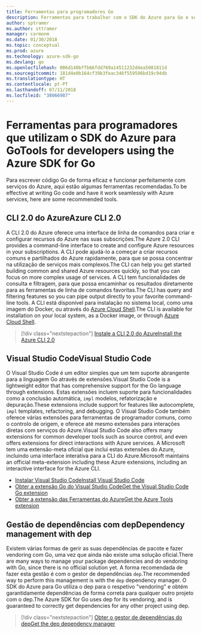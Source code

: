 ```yaml
---
title: Ferramentas para programadores Go
description: Ferramentas para trabalhar com o SDK do Azure para Go e serviços do Azure
author: sptramer
ms.author: sttramer
manager: carmonm
ms.date: 01/30/2018
ms.topic: conceptual
ms.prod: azure
ms.technology: azure-sdk-go
ms.devlang: go
ms.openlocfilehash: 006d140bffb66fdd769a14511232d4ea5081811d
ms.sourcegitcommit: 181d4e0b164cf39b3feac346f559596bd19c94db
ms.translationtype: HT
ms.contentlocale: pt-PT
ms.lasthandoff: 07/11/2018
ms.locfileid: "38066987"
---
```

# <a name="tools-for-developers-using-the-azure-sdk-for-go"></a><span data-ttu-id="2c481-103">Ferramentas para programadores que utilizam o SDK do Azure para Go</span><span class="sxs-lookup"><span data-stu-id="2c481-103">Tools for developers using the Azure SDK for Go</span></span>

<span data-ttu-id="2c481-104">Para escrever código Go de forma eficaz e funcionar perfeitamente com serviços do Azure, aqui estão algumas ferramentas recomendadas.</span><span class="sxs-lookup"><span data-stu-id="2c481-104">To be effective at writing Go code and have it work seamlessly with Azure services, here are some recommended tools.</span></span>

## <a name="azure-cli-20"></a><span data-ttu-id="2c481-105">CLI 2.0 do Azure</span><span class="sxs-lookup"><span data-stu-id="2c481-105">Azure CLI 2.0</span></span>

<span data-ttu-id="2c481-106">A CLI 2.0 do Azure oferece uma interface de linha de comandos para criar e configurar recursos do Azure nas suas subscrições.</span><span class="sxs-lookup"><span data-stu-id="2c481-106">The Azure 2.0 CLI provides a command-line interface to create and configure Azure resources in your subscriptions.</span></span> <span data-ttu-id="2c481-107">A CLI pode ajudá-lo a começar a criar recursos comuns e partilhados do Azure rapidamente, para que se possa concentrar na utilização de serviços mais complexos.</span><span class="sxs-lookup"><span data-stu-id="2c481-107">The CLI can help you get started building common and shared Azure resources quickly, so that you can focus on more complex usage of services.</span></span> <span data-ttu-id="2c481-108">A CLI tem funcionalidades de consulta e filtragem, para que possa encaminhar os resultados diretamente para as ferramentas de linha de comandos favoritas.</span><span class="sxs-lookup"><span data-stu-id="2c481-108">The CLI has query and filtering features so you can pipe output directly to your favorite command-line tools.</span></span> <span data-ttu-id="2c481-109">A CLI está disponível para instalação no sistema local, como uma imagem do Docker, ou através do [Azure Cloud Shell](https://docs.microsoft.com/azure/cloud-shell/overview).</span><span class="sxs-lookup"><span data-stu-id="2c481-109">The CLI is available for installation on your local system, as a Docker image, or through [Azure Cloud Shell](https://docs.microsoft.com/azure/cloud-shell/overview).</span></span>

> [!div class="nextstepaction"]
> [<span data-ttu-id="2c481-110">Instale a CLI 2.0 do Azure</span><span class="sxs-lookup"><span data-stu-id="2c481-110">Install the Azure CLI 2.0</span></span>](/cli/azure/install-azure-cli)

## <a name="visual-studio-code"></a><span data-ttu-id="2c481-111">Visual Studio Code</span><span class="sxs-lookup"><span data-stu-id="2c481-111">Visual Studio Code</span></span>

<span data-ttu-id="2c481-112">O Visual Studio Code é um editor simples que um tem suporte abrangente para a linguagem Go através de extensões.</span><span class="sxs-lookup"><span data-stu-id="2c481-112">Visual Studio Code is a lightweight editor that has comprehensive support for the Go language through extensions.</span></span> <span data-ttu-id="2c481-113">Estas extensões incluem suporte para funcionalidades como a conclusão automática, `impl` modelos, refatorização e depuração.</span><span class="sxs-lookup"><span data-stu-id="2c481-113">These extensions include support for features like autocomplete, `impl` templates, refactoring, and debugging.</span></span> <span data-ttu-id="2c481-114">O Visual Studio Code também oferece várias extensões para ferramentas de programador comuns, como o controlo de origem, e oferece até mesmo extensões para interações diretas com serviços do Azure.</span><span class="sxs-lookup"><span data-stu-id="2c481-114">Visual Studio Code also offers many extensions for common developer tools such as source control, and even offers extensions for direct interactions with Azure services.</span></span> <span data-ttu-id="2c481-115">A Microsoft tem uma extensão-meta oficial que inclui estas extensões do Azure, incluindo uma interface interativa para a CLI do Azure.</span><span class="sxs-lookup"><span data-stu-id="2c481-115">Microsoft maintains an official meta-extension including these Azure extensions, including an interactive interface for the Azure CLI.</span></span>

* [<span data-ttu-id="2c481-116">Instalar Visual Studio Code</span><span class="sxs-lookup"><span data-stu-id="2c481-116">Install Visual Studio Code</span></span>](https://code.visualstudio.com/Download)
* [<span data-ttu-id="2c481-117">Obter a extensão Go do Visual Studio Code</span><span class="sxs-lookup"><span data-stu-id="2c481-117">Get the Visual Studio Code Go extension</span></span>](https://code.visualstudio.com/docs/languages/go)
* [<span data-ttu-id="2c481-118">Obter a extensão das Ferramentas do Azure</span><span class="sxs-lookup"><span data-stu-id="2c481-118">Get the Azure Tools extension</span></span>](https://marketplace.visualstudio.com/items?itemName=ms-vscode.vscode-azureextensionpack)

## <a name="dependency-management-with-dep"></a><span data-ttu-id="2c481-119">Gestão de dependências com dep</span><span class="sxs-lookup"><span data-stu-id="2c481-119">Dependency management with dep</span></span>

<span data-ttu-id="2c481-120">Existem várias formas de gerir as suas dependências de pacote e fazer vendoring com Go, uma vez que ainda não existe uma solução oficial.</span><span class="sxs-lookup"><span data-stu-id="2c481-120">There are many ways to manage your package dependencies and do vendoring with Go, since there is no official solution yet.</span></span> <span data-ttu-id="2c481-121">A forma recomendada de fazer esta gestão é com o gestor de dependências `dep`.</span><span class="sxs-lookup"><span data-stu-id="2c481-121">The recommended way to perform this management is with the `dep` dependency manager.</span></span> <span data-ttu-id="2c481-122">O SDK do Azure para Go utiliza o dep para o respetivo "vendoring" e obtém garantidamente dependências de forma correta para qualquer outro projeto com o dep.</span><span class="sxs-lookup"><span data-stu-id="2c481-122">The Azure SDK for Go uses dep for its vendoring, and is guaranteed to correctly get dependencies for any other project using dep.</span></span>

> [!div class="nextstepaction"]
> [<span data-ttu-id="2c481-123">Obter o gestor de dependências do dep</span><span class="sxs-lookup"><span data-stu-id="2c481-123">Get the dep dependency manager</span></span>](https://github.com/golang/dep)
